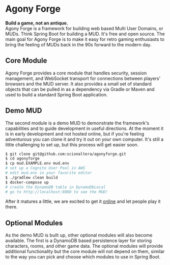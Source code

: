 # Agony Forge
**Build a game, not an antique.**  
Agony Forge is a framework for building web based Multi User Domains, or MUDs. Think Spring Boot for building a MUD. It's free and open source. The main goal for Agony Forge is to make it easy for retro gaming enthusiasts to bring the feeling of MUDs back in the 90s forward to the modern day.
## Core Module
Agony Forge provides a core module that handles security, session management, and WebSocket transport for connections between players' browsers and the MUD server. It also provides a small set of standard objects that can be pulled in as a dependency via Gradle or Maven and used to build a standard Spring Boot application.
## Demo MUD
The second module is a demo MUD to demonstrate the framework's capabilities and to guide development in useful directions. At the moment it is in early development and not hosted online, but if you're feeling adventurous you can clone it and try it out on your own computer. It's still a little challenging to set up, but this process will get easier soon.

```bash
$ git clone git@github.com:scionaltera/agonyforge.git
$ cd agonyforge
$ cp mud.EXAMPLE.env mud.env
# set up a Cognito User Pool in AWS
# edit mud.env in your favorite editor
$ ./gradlew clean build
$ docker-compose up
# create the DynamoDB table in DynamoDbLocal
# go to http://localhost:8080 to see the MUD!
```

After it matures a little, we are excited to get it [online](https://agonyforge.com) and let people play it there.
## Optional Modules
As the demo MUD is built up, other optional modules will also become available. The first is a DynamoDB based persistence layer for storing characters, rooms, and other game data. The optional modules will provide additional functionality but the core module will not depend on them, similar to the way you can pick and choose which modules to use in Spring Boot.

